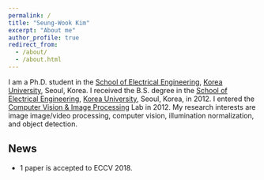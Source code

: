 ```yaml
---
permalink: /
title: "Seung-Wook Kim"
excerpt: "About me"
author_profile: true
redirect_from:
  - /about/
  - /about.html
---
```


I am a Ph.D. student in the [School of Electrical Engineering](https://ee.korea.ac.kr/), [Korea University](http://korea.ac.kr/mbshome/mbs/university/), Seoul, Korea. I received the B.S. degree in the [School of Electrical Engineering](https://ee.korea.ac.kr/), [Korea University](http://korea.ac.kr/mbshome/mbs/university/), Seoul, Korea, in 2012. I entered the [Computer Vision & Image Processing](https://dali.korea.ac.kr/) Lab in 2012. My research interests are image image/video processing, computer vision, illumination normalization, and object detection.

## News
* 1 paper is accepted to ECCV 2018.
